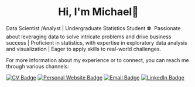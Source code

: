 <h1 align="center">Hi, I'm Michael👋</h2>
 
Data Scientist /Analyst | Undergraduate Statistics Student ⚽.
Passionate about leveraging data to solve intricate problems and drive business success | Proficient in statistics, with expertise in exploratory data analysis and visualization | Eager to apply skills to real-world challenges.

For more information about my experience or to connect, you can reach me through various channels:

[![CV Badge](https://img.shields.io/badge/My-CV-critical)]([https://mtsop.co/Mtsop.html#sec-e947](https://mtsop.co/static/media/CV.7eb1fd8f19026f98599e.pdf))
[![Personal Website Badge](https://img.shields.io/badge/mtsop.co-8A2BE2)](https://www.mtsop.co/)
[![Email Badge](https://img.shields.io/badge/-Gmail-D14836?style=flat&logo=gmail&logoColor=white)](mailto:mihalis.tsop@gmail.com)
[![LinkedIn Badge](https://img.shields.io/badge/LinkedIn-0077B5?style=flat&logo=linkedin&logoColor=white)]([https://www.linkedin.com/in/michalis-tsopanoglou-5934a1243/](https://www.linkedin.com/in/michael-tsopanoglou-5934a1243/))



